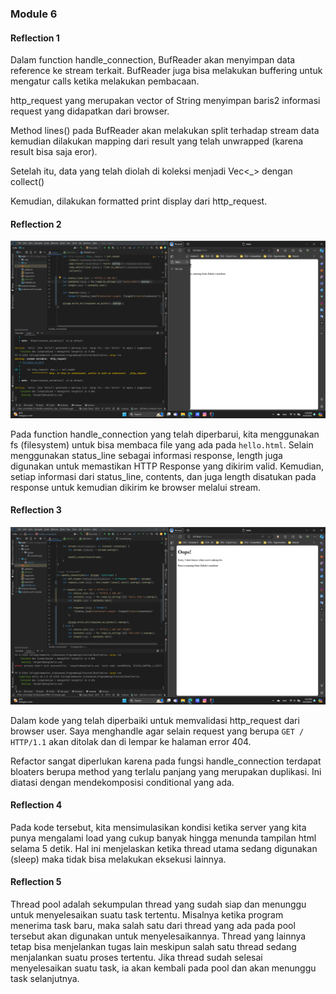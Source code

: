 ### Module 6

#### Reflection 1

Dalam function handle_connection, BufReader akan menyimpan data reference ke stream terkait. BufReader juga bisa melakukan buffering untuk mengatur calls ketika melakukan pembacaan.

http_request yang merupakan vector of String menyimpan baris2 informasi request yang didapatkan dari browser.

Method lines() pada BufReader akan melakukan split terhadap stream data kemudian dilakukan mapping dari result yang telah unwrapped (karena result bisa saja eror).

Setelah itu, data yang telah diolah di koleksi menjadi Vec<_> dengan collect()

Kemudian, dilakukan formatted print display dari http_request.

#### Reflection 2

![Commit 2 screen capture](/assets/images/commit2.png)

Pada function handle_connection yang telah diperbarui, kita menggunakan fs (filesystem) untuk bisa membaca file yang ada pada `hello.html`. Selain menggunakan status_line sebagai informasi response, length juga digunakan untuk memastikan HTTP Response yang dikirim valid. Kemudian, setiap informasi dari status_line, contents, dan juga length disatukan pada response untuk kemudian dikirim ke browser melalui stream.

#### Reflection 3

![Commit 3 screen capture](/assets/images/commit3.png)

Dalam kode yang telah diperbaiki untuk memvalidasi http_request dari browser user. Saya menghandle agar selain request yang berupa `GET / HTTP/1.1` akan ditolak dan di lempar ke halaman error 404.

Refactor sangat diperlukan karena pada fungsi handle_connection terdapat bloaters berupa method yang terlalu panjang yang merupakan duplikasi. Ini diatasi dengan mendekomposisi conditional yang ada.

#### Reflection 4

Pada kode tersebut, kita mensimulasikan kondisi ketika server yang kita punya mengalami load yang cukup banyak hingga menunda tampilan html selama 5 detik. Hal ini menjelaskan ketika thread utama sedang digunakan (sleep) maka tidak bisa melakukan eksekusi lainnya.

#### Reflection 5

Thread pool adalah sekumpulan thread yang sudah siap dan menunggu untuk menyelesaikan suatu task tertentu. Misalnya ketika program menerima task baru, maka salah satu dari thread yang ada pada pool tersebut akan digunakan untuk menyelesaikannya. Thread yang lainnya tetap bisa menjelankan tugas lain meskipun salah satu thread sedang menjalankan suatu proses tertentu. Jika thread sudah selesai menyelesaikan suatu task, ia akan kembali pada pool dan akan menunggu task selanjutnya.